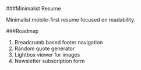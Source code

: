 ###Minimalist Resume

Minimalist mobile-first resume focused on readability. 

###Roadmap
1. Breadcrumb based footer navigation
2. Random quote generator
3. Lightbox viewer for images
4. Newsletter subscription form
